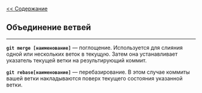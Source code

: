 [<< Содержание](./readme.md)

## **Объединение ветвей**
----

**`git merge [наименование]`** — поглощение. Используется для слияния одной или нескольких веток в текущую. Затем она устанавливает указатель текущей ветки на результирующий коммит.

**`git rebase[наименование]`** — перебазирование. В этом случае коммиты вашей ветки накладываются поверх текущего состояния указанной ветки.